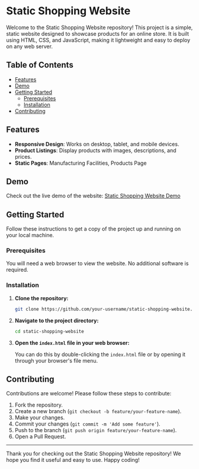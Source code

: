 # Static Shopping Website

Welcome to the Static Shopping Website repository! This project is a simple, static website designed to showcase products for an online store. It is built using HTML, CSS, and JavaScript, making it lightweight and easy to deploy on any web server.

## Table of Contents

- [Features](#features)
- [Demo](#demo)
- [Getting Started](#getting-started)
  - [Prerequisites](#prerequisites)
  - [Installation](#installation)
- [Contributing](#contributing)


## Features

- **Responsive Design**: Works on desktop, tablet, and mobile devices.
- **Product Listings**: Display products with images, descriptions, and prices.
- **Static Pages**: Manufacturing Facilities, Products Page

## Demo

Check out the live demo of the website: [Static Shopping Website Demo](http://example.com)

## Getting Started

Follow these instructions to get a copy of the project up and running on your local machine.

### Prerequisites

You will need a web browser to view the website. No additional software is required.

### Installation

1. **Clone the repository:**

    ```bash
    git clone https://github.com/your-username/static-shopping-website.git
    ```

2. **Navigate to the project directory:**

    ```bash
    cd static-shopping-website
    ```

3. **Open the `index.html` file in your web browser:**

    You can do this by double-clicking the `index.html` file or by opening it through your browser's file menu.

## Contributing

Contributions are welcome! Please follow these steps to contribute:

1. Fork the repository.
2. Create a new branch (`git checkout -b feature/your-feature-name`).
3. Make your changes.
4. Commit your changes (`git commit -m 'Add some feature'`).
5. Push to the branch (`git push origin feature/your-feature-name`).
6. Open a Pull Request.


---

Thank you for checking out the Static Shopping Website repository! We hope you find it useful and easy to use. Happy coding!
